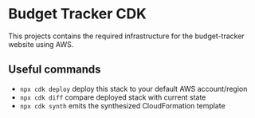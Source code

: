 # Budget Tracker CDK

This projects contains the required infrastructure for the budget-tracker website using AWS.

## Useful commands

* `npx cdk deploy`  deploy this stack to your default AWS account/region
* `npx cdk diff`    compare deployed stack with current state
* `npx cdk synth`   emits the synthesized CloudFormation template
